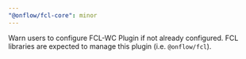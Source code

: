 ```yaml
---
"@onflow/fcl-core": minor
---
```


Warn users to configure FCL-WC Plugin if not already configured.  FCL libraries are expected to manage this plugin (i.e. `@onflow/fcl`).